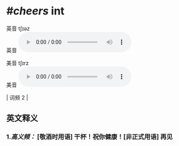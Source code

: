 # ***\#cheers*** int
英音 tʃɪəz  
英音
<audio src="./media/cheers-B.aac" controls="controls"></audio>

美音 tʃɪrz  
美音
<audio src="./media/cheers.aac" controls="controls"></audio>



| 词频 2 |  

英文释义
---
### 1.*高义频：* **[敬酒时用语] 干杯！祝你健康！[非正式用语] 再见**  


